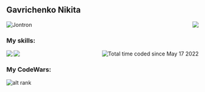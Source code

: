 ## Gavrichenko Nikita

<img align="right" src="https://github-readme-stats.vercel.app/api?username=Hikkrir&count_private=true&show_icons=true&theme=tokyonight&hide_border=true"/>

![Jontron](https://user-images.githubusercontent.com/105012415/174044510-a6b78368-b102-4f35-b2f4-91a395bbf582.gif)

### My skills:
<img align="left" src="https://img.shields.io/badge/Python-14354C?style=for-the-badge&logo=python&logoColor=white"/>
<img align="left" src="https://img.shields.io/badge/SQLite-07405E?style=for-the-badge&logo=sqlite&logoColor=white"/>

<a href="https://wakatime.com/@e2f95d4c-312d-4c85-8dbd-270d0478a52b"><img align="right" img src="https://wakatime.com/badge/user/e2f95d4c-312d-4c85-8dbd-270d0478a52b.svg" alt="Total time coded since May 17 2022" /></a>
     
<br>
     
### My CodeWars:
![alt rank](https://www.codewars.com/users/Hikkrir/badges/large)
